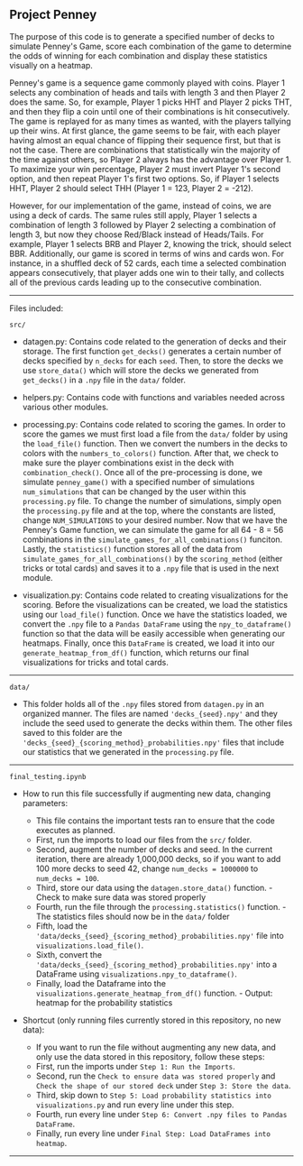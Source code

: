 ## Project Penney

The purpose of this code is to generate a specified number of decks to simulate Penney's Game, score each combination of the game to determine 
the odds of winning for each combination and display these statistics visually on a heatmap. 

Penney's game is a sequence game commonly played with coins. Player 1 selects any combination of heads and tails with length 3
and then Player 2 does the same. So, for example, Player 1 picks HHT and Player 2 picks THT, and then they flip a coin until
one of their combinations is hit consecutively. The game is replayed for as many times as wanted, with the players tallying up
their wins. At first glance, the game seems to be fair, with each player having almost an equal chance of flipping their
sequence first, but that is not the case. There are combinations that statistically win the majority of the time against
others, so Player 2 always has the advantage over Player 1. To maximize your win percentage, Player 2 must invert Player 1's 
second option, and then repeat Player 1's first two options. So, if Player 1 selects HHT, Player 2 should select THH 
(Player 1 = 123, Player 2 = -212).

However, for our implementation of the game, instead of coins, we are using a deck of cards. The same rules still apply,
Player 1 selects a combination of length 3 followed by Player 2 selecting a combination of length 3, but now they 
choose Red/Black instead of Heads/Tails. For example, Player 1 selects BRB and Player 2, knowing the trick, should select
BBR. Additionally, our game is scored in terms of wins and cards won. For instance, in a shuffled deck of 52 cards, each time 
a selected combination appears consecutively, that player adds one win to their tally, and collects all of the previous cards
leading up to the consecutive combination. 

---

Files included:

`src/`

- datagen.py: Contains code related to the generation of decks and their storage. The first function `get_decks()` generates a certain number of decks specified by `n_decks` for each `seed`. Then, to store the decks we use `store_data()` which will store the decks we generated from `get_decks()` in a `.npy` file in the `data/` folder.

- helpers.py: Contains code with functions and variables needed across various other modules. 

- processing.py: Contains code related to scoring the games. In order to score the games we must first load a file from the `data/` folder by using the `load_file()` function. Then we convert the numbers in the decks to colors with the `numbers_to_colors()` function. After that, we check to make sure the player combinations exist in the deck with `combination_check()`. Once all of the pre-processing is done, we simulate `penney_game()` with a specified number of simulations `num_simulations` that can be changed by the user within this `processing.py` file. To change the number of simulations, simply open the `processing.py` file and at the top, where the constants are listed, change `NUM_SIMULATIONS` to your desired number. Now that we have the Penney's Game function, we can simulate the game for all 64 - 8 = 56 combinations in the `simulate_games_for_all_combinations()` funciton. Lastly, the `statistics()` function stores all of the data from `simulate_games_for_all_combinations()` by the `scoring_method` (either tricks or total cards) and saves it to a `.npy` file that is used in the next module. 

- visualization.py: Contains code related to creating visualizations for the scoring. Before the visualizations can be created, we load the statistics using our `load_file()` function. Once we have the statistics loaded, we convert the `.npy` file to a `Pandas DataFrame` using the `npy_to_dataframe()` function so that the data will be easily accessible when generating our heatmaps. Finally, once this `DataFrame` is created, we load it into our `generate_heatmap_from_df()` function, which returns our final visualizations for tricks and total cards. 

---

`data/` 

- This folder holds all of the `.npy` files stored from `datagen.py` in an organized manner. The files are named `'decks_{seed}.npy'` and they include the seed used to generate the decks within them. The other files saved to this folder are the `'decks_{seed}_{scoring_method}_probabilities.npy'` files that include our statistics that we generated in the `processing.py` file. 

---

`final_testing.ipynb`

- How to run this file successfully if augmenting new data, changing parameters:
    - This file contains the important tests ran to ensure that the code executes as planned.
    - First, run the imports to load our files from the `src/` folder.
    - Second, augment the number of decks and seed. In the current iteration, there are already 1,000,000 decks, so if you want to add 100 more decks to seed 42, change `num_decks = 1000000` to `num_decks = 100`. 
    - Third, store our data using the `datagen.store_data()` function.
          - Check to make sure data was stored properly
    - Fourth, run the file through the `processing.statistics()` function.
          - The statistics files should now be in the `data/` folder
    - Fifth, load the `'data/decks_{seed}_{scoring_method}_probabilities.npy'` file into `visualizations.load_file()`.
    - Sixth, convert the `'data/decks_{seed}_{scoring_method}_probabilities.npy'` into a DataFrame using `visualizations.npy_to_dataframe()`. 
    - Finally, load the Dataframe into the `visualizations.generate_heatmap_from_df()` function.
          - Output: heatmap for the probability statistics 

- Shortcut (only running files currently stored in this repository, no new data):
    - If you want to run the file without augmenting any new data, and only use the data stored in this repository, follow these steps:
    - First, run the imports under `Step 1: Run the Imports`.
    - Second, run the `Check to ensure data was stored properly` and `Check the shape of our stored deck` under `Step 3: Store the data`.
    - Third, skip down to `Step 5: Load probability statistics into visualizations.py` and run every line under this step.
    - Fourth, run every line under `Step 6: Convert .npy files to Pandas DataFrame`.
    - Finally, run every line under `Final Step: Load DataFrames into heatmap`.
---
